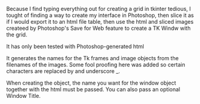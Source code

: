 Because I find typing everything out for creating a grid in tkinter tedious,
I tought of finding a way to create my interface in Photoshop, 
then slice it as if I would export it to an html file table,
then use the html and sliced images createed by Photoshop's 
Save for Web feature to create a TK Windw with the grid.

It has only been tested with Photoshop-generated html

It generates the names for the Tk frames and image objects from the filenames 
of the images. Some fool proofing here was added so certain characters are 
replaced by and underscore _.

When creating the object, the name you want for the window object together with the
html must be passed. You can also pass an optional Window Title.

